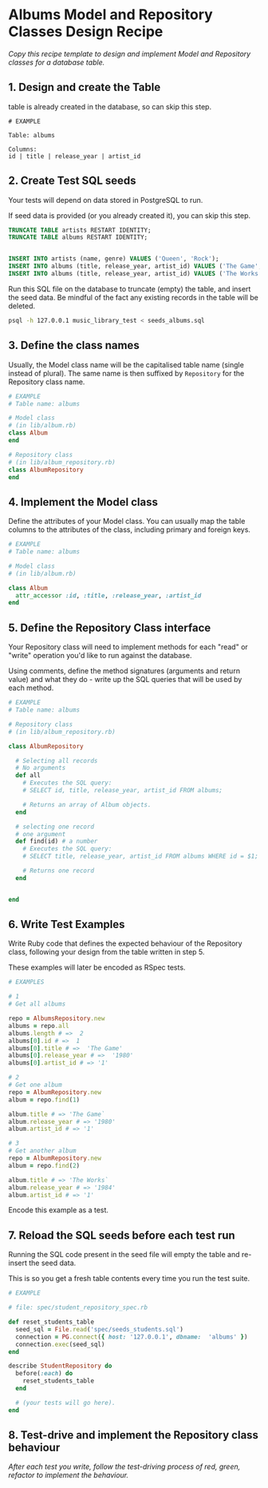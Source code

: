 # Albums Model and Repository Classes Design Recipe

_Copy this recipe template to design and implement Model and Repository classes for a database table._

## 1. Design and create the Table

table is already created in the database, so can skip this step.

```
# EXAMPLE

Table: albums

Columns:
id | title | release_year | artist_id
```

## 2. Create Test SQL seeds

Your tests will depend on data stored in PostgreSQL to run.

If seed data is provided (or you already created it), you can skip this step.

```sql
TRUNCATE TABLE artists RESTART IDENTITY;
TRUNCATE TABLE albums RESTART IDENTITY;


INSERT INTO artists (name, genre) VALUES ('Queen', 'Rock');
INSERT INTO albums (title, release_year, artist_id) VALUES ('The Game', '1980', '1');
INSERT INTO albums (title, release_year, artist_id) VALUES ('The Works', '1984', '1');
```

Run this SQL file on the database to truncate (empty) the table, and insert the seed data. Be mindful of the fact any existing records in the table will be deleted.

```bash
psql -h 127.0.0.1 music_library_test < seeds_albums.sql
```

## 3. Define the class names

Usually, the Model class name will be the capitalised table name (single instead of plural). The same name is then suffixed by `Repository` for the Repository class name.

```ruby
# EXAMPLE
# Table name: albums

# Model class
# (in lib/album.rb)
class Album
end

# Repository class
# (in lib/album_repository.rb)
class AlbumRepository
end
```

## 4. Implement the Model class

Define the attributes of your Model class. You can usually map the table columns to the attributes of the class, including primary and foreign keys.

```ruby
# EXAMPLE
# Table name: albums

# Model class
# (in lib/album.rb)

class Album
  attr_accessor :id, :title, :release_year, :artist_id
end

```

## 5. Define the Repository Class interface

Your Repository class will need to implement methods for each "read" or "write" operation you'd like to run against the database.

Using comments, define the method signatures (arguments and return value) and what they do - write up the SQL queries that will be used by each method.

```ruby
# EXAMPLE
# Table name: albums

# Repository class
# (in lib/album_repository.rb)

class AlbumRepository

  # Selecting all records
  # No arguments
  def all
    # Executes the SQL query:
    # SELECT id, title, release_year, artist_id FROM albums;

    # Returns an array of Album objects.
  end

  # selecting one record
  # one argument
  def find(id) # a number
    # Executes the SQL query:
    # SELECT title, release_year, artist_id FROM albums WHERE id = $1;

    # Returns one record
  end


end
```

## 6. Write Test Examples

Write Ruby code that defines the expected behaviour of the Repository class, following your design from the table written in step 5.

These examples will later be encoded as RSpec tests.

```ruby
# EXAMPLES

# 1
# Get all albums

repo = AlbumsRepository.new
albums = repo.all
albums.length # =>  2
albums[0].id # =>  1 
albums[0].title # =>  'The Game' 
albums[0].release_year # =>  '1980'  
albums[0].artist_id # => '1'
```

```ruby
# 2
# Get one album
repo = AlbumRepository.new
album = repo.find(1)

album.title # => 'The Game`
album.release_year # => '1980'
album.artist_id # => '1'
```

```ruby
# 3
# Get another album
repo = AlbumRepository.new
album = repo.find(2)

album.title # => 'The Works`
album.release_year # => '1984'
album.artist_id # => '1'
```

Encode this example as a test.

## 7. Reload the SQL seeds before each test run

Running the SQL code present in the seed file will empty the table and re-insert the seed data.

This is so you get a fresh table contents every time you run the test suite.

```ruby
# EXAMPLE

# file: spec/student_repository_spec.rb

def reset_students_table
  seed_sql = File.read('spec/seeds_students.sql')
  connection = PG.connect({ host: '127.0.0.1', dbname:  'albums' })
  connection.exec(seed_sql)
end

describe StudentRepository do
  before(:each) do 
    reset_students_table
  end

  # (your tests will go here).
end
```

## 8. Test-drive and implement the Repository class behaviour

_After each test you write, follow the test-driving process of red, green, refactor to implement the behaviour._